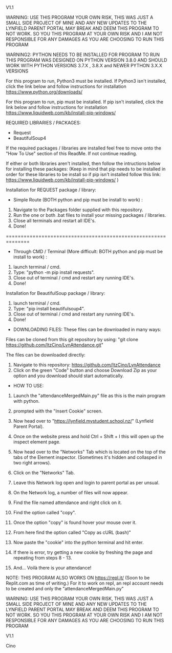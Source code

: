 V1.1

WARNING: USE THIS PROGRAM YOUR OWN RISK, THIS WAS JUST A SMALL SIDE PROJECT OF MINE AND ANY NEW UPDATES TO THE LYNFIELD PARENT PORTAL
         MAY BREAK AND DEEM THIS PROGRAM TO NOT WORK. SO YOU THIS PROGRAM AT YOUR OWN RISK AND I AM NOT RESPONSIBLE FOR ANY DAMAGES AS
         YOU ARE CHOOSING TO RUN THIS PROGRAM

WARNING2: PYTHON NEEDS TO BE INSTALLED FOR PROGRAM TO RUN
THIS PROGRAM WAS DESIGNED ON PYTHON VERSION 3.8.0 AND SHOULD WORK WITH PYTHON VERSIONS 3.7.X , 3.8.X  and NEWER PYTHON 3.X.X VERSIONS

For this program to run, Python3 must be installed.
If Python3 isn't installed, click the link below and follow instructions for installation 
https://www.python.org/downloads/

For this program to run, pip must be installed.
If pip isn't installed, click the link below and follow instructions for installation 
https://www.liquidweb.com/kb/install-pip-windows/


REQUIRED LIBRARIES / PACKAGES:
- Request
- BeautifulSoup4

If the required packages / libraries are installed feel free to move onto the "How To Use" section of this ReadMe. If not continue reading.

If either or both libraries aren't installed, then follow the intructions below for installing these packages:
(Keep in mind that pip needs to be installed in order for these libraries to be install so if pip isn't installed follow this link: 
https://www.liquidweb.com/kb/install-pip-windows/ )

Installation for REQUEST package / library:

- Simple Route (BOTH python and pip must be install to work) :

1. Navigate to the Packages folder supplied with this repository.
2. Run the one or both .bat files to install your missing packages / libraries.
3. Close all terminals and restart all IDE's.
4. Done!


==============================================================

- Through CMD / Terminal (More difficult: BOTH python and pip must be install to work) :

1. launch terminal / cmd.
2. Type: "python -m pip install requests".
3. Close out of terminal / cmd and restart any running IDE's.
4. Done!

Installation for BeautifulSoup package / library:

1. launch terminal / cmd.
2. Type: "pip install beautifulsoup4".
3. Close out of terminal / cmd and restart any running IDE's.
4. Done!


- DOWNLOADING FILES:
These files can be downloaded in many ways:

Files can be cloned from this git repository by using:
"git clone https://github.com/ItzCino/LynAttendance.git"

The files can be downloaded directly:
1. Navigate to this repository: https://github.com/ItzCino/LynAttendance
2. Click on the green "Code" button and choose Download Zip as your option and you download should start automatically.


- HOW TO USE:

1. Launch the "attendanceMergedMain.py" file as this is the main program with python.
2. prompted with the "Insert Cookie" screen.
3. Now head over to "https://lynfield.mystudent.school.nz/" (Lynfield Parent Portal).
4. Once on the website press and hold Ctrl + Shift + I this will open up the inspect element page.
5. Now head over to the "Networks" Tab which is located on the top of the tabs of the Element inspector. 
   (Sometimes it's hidden and collasped in two right arrows).
   
7. Click on the "Networks" Tab.
8. Leave this Network log open and login to parent portal as per unsual.
9. On the Network log, a number of files will now appear.
10. Find the file named attendance and right click on it.
11. Find the option called "copy".
12. Once the option "copy" is found hover your mouse over it.
13. From here find the option called "Copy as cURL (bash)"
14. Now paste the "cookie" into the python terminal and hit enter.
15. If there is error, try getting a new cookie by freshing the page and repeating from steps 8 - 13.
16. And... Voilà there is your attendance!


NOTE: THIS PROGRAM ALSO WORKS ON https://repl.it/ (Soon to be Replit.com as time of writing.)
For it to work on repl, an repl account needs to be created and only the "attendanceMergedMain.py"

WARNING: USE THIS PROGRAM YOUR OWN RISK, THIS WAS JUST A SMALL SIDE PROJECT OF MINE AND ANY NEW UPDATES TO THE LYNFIELD PARENT PORTAL
         MAY BREAK AND DEEM THIS PROGRAM TO NOT WORK. SO YOU THIS PROGRAM AT YOUR OWN RISK AND I AM NOT RESPONSIBLE FOR ANY DAMAGES AS
         YOU ARE CHOOSING TO RUN THIS PROGRAM

V1.1

Cino
